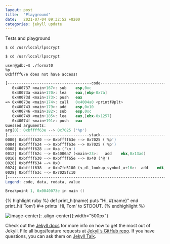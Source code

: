```yaml
---
layout: post
title:  "Playground"
date:   2021-07-04 09:32:52 +0200
categories: jekyll update
---
```


Tests and playground 
~~~shell
$ cd /usr/local/lpscrypt
~~~

~~~py
$ cd /usr/local/lpscrypt
~~~
```shell
user@gdb:~$ ./format0
%p
0xbffff67e does not have access!
```


```nasm
[-------------------------------------code-------------------------------------]
   0x400737 <main+167>:	sub    esp,0xc
   0x40073a <main+170>:	lea    eax,[ebp-0x7a]
   0x40073d <main+173>:	push   eax
=> 0x40073e <main+174>:	call   0x4004a0 <printf@plt>
   0x400743 <main+179>:	add    esp,0x10
   0x400746 <main+182>:	sub    esp,0xc
   0x400749 <main+185>:	lea    eax,[ebx-0x1257]
   0x40074f <main+191>:	push   eax
Guessed arguments:
arg[0]: 0xbffff63e --> 0x7025 ('%p')
[------------------------------------stack-------------------------------------]
0000| 0xbffff620 --> 0xbffff63e --> 0x7025 ('%p')
0004| 0xbffff624 --> 0xbffff63e --> 0x7025 ('%p')
0008| 0xbffff628 --> 0xa ('\n')
0012| 0xbffff62c --> 0x4006a7 (<main+23>:	add    ebx,0x13ad)
0016| 0xbffff630 --> 0xbffff65e --> 0x40 ('@')
0020| 0xbffff634 --> 0x0 
0024| 0xbffff638 --> 0xb7fe5100 (<_dl_lookup_symbol_x+16>:	add    edi,0x19f00)
0028| 0xbffff63c --> 0x7025fc10 
[------------------------------------------------------------------------------]
Legend: code, data, rodata, value

Breakpoint 1, 0x0040073e in main ()
``` 

{% highlight ruby %}
def print_hi(name)
  puts "Hi, #{name}"
end
print_hi('Tom')
#=> prints 'Hi, Tom' to STDOUT.
{% endhighlight %}

![image-center](Bild1.jpeg){: .align-center}{:width="500px"}

Check out the [Jekyll docs][jekyll-docs] for more info on how to get the most out of Jekyll. File all bugs/feature requests at [Jekyll’s GitHub repo][jekyll-gh]. If you have questions, you can ask them on [Jekyll Talk][jekyll-talk].

[jekyll-docs]: https://jekyllrb.com/docs/home
[jekyll-gh]:   https://github.com/jekyll/jekyll
[jekyll-talk]: https://talk.jekyllrb.com/
